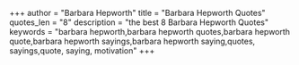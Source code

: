 +++
author = "Barbara Hepworth"
title = "Barbara Hepworth Quotes"
quotes_len = "8"
description = "the best 8 Barbara Hepworth Quotes"
keywords = "barbara hepworth,barbara hepworth quotes,barbara hepworth quote,barbara hepworth sayings,barbara hepworth saying,quotes, sayings,quote, saying, motivation"
+++
